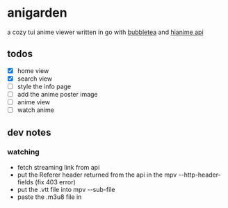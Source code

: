 # anigarden

a cozy tui anime viewer written in go with [bubbletea](https://github.com/charmbracelet/bubbletea) and [hianime api](https://github.com/ghoshRitesh12/aniwatch-api)

## todos

- [x] home view
- [x] search view
- [ ] style the info page
- [ ] add the anime poster image 
- [ ] anime view
- [ ] watch anime

## dev notes

### watching

- fetch streaming link from api
- put the Referer header returned from the api in the mpv --http-header-fields (fix 403 error)
- put the .vtt file into mpv --sub-file
- paste the .m3u8 file in
